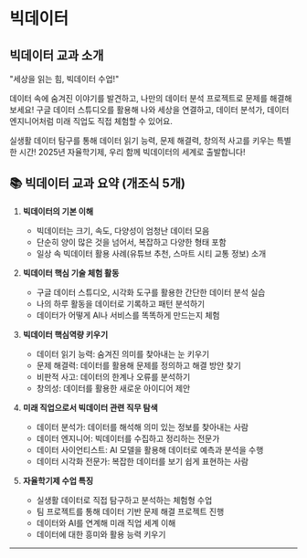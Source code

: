 # 빅데이터

## 빅데이터 교과 소개
"세상을 읽는 힘, 빅데이터 수업!"

데이터 속에 숨겨진 이야기를 발견하고,
나만의 데이터 분석 프로젝트로 문제를 해결해보세요!
구글 데이터 스튜디오를 활용해 나와 세상을 연결하고,
데이터 분석가, 데이터 엔지니어처럼 미래 직업도 직접 체험할 수 있어요.

실생활 데이터 탐구를 통해 데이터 읽기 능력, 문제 해결력, 창의적 사고를 키우는 특별한 시간!
2025년 자율학기제, 우리 함께 빅데이터의 세계로 출발합니다!

## 📚 빅데이터 교과 요약 (개조식 5개)

1. **빅데이터의 기본 이해**  
   - 빅데이터는 크기, 속도, 다양성이 엄청난 데이터 모음  
   - 단순히 양이 많은 것을 넘어서, 복잡하고 다양한 형태 포함  
   - 일상 속 빅데이터 활용 사례(유튜브 추천, 스마트 시티 교통 정보) 소개

2. **빅데이터 핵심 기술 체험 활동**  
   - 구글 데이터 스튜디오, 시각화 도구를 활용한 간단한 데이터 분석 실습  
   - 나의 하루 활동을 데이터로 기록하고 패턴 분석하기  
   - 데이터가 어떻게 AI나 서비스를 똑똑하게 만드는지 체험

3. **빅데이터 핵심역량 키우기**  
   - 데이터 읽기 능력: 숨겨진 의미를 찾아내는 눈 키우기  
   - 문제 해결력: 데이터를 활용해 문제를 정의하고 해결 방안 찾기  
   - 비판적 사고: 데이터의 한계나 오류를 분석하기  
   - 창의성: 데이터를 활용한 새로운 아이디어 제안

4. **미래 직업으로서 빅데이터 관련 직무 탐색**  
   - 데이터 분석가: 데이터를 해석해 의미 있는 정보를 찾아내는 사람  
   - 데이터 엔지니어: 빅데이터를 수집하고 정리하는 전문가  
   - 데이터 사이언티스트: AI 모델을 활용해 데이터로 예측과 분석을 수행  
   - 데이터 시각화 전문가: 복잡한 데이터를 보기 쉽게 표현하는 사람

5. **자율학기제 수업 특징**  
   - 실생활 데이터로 직접 탐구하고 분석하는 체험형 수업  
   - 팀 프로젝트를 통해 데이터 기반 문제 해결 프로젝트 진행  
   - 데이터와 AI를 연계해 미래 직업 세계 이해  
   - 데이터에 대한 흥미와 활용 능력 키우기

---
